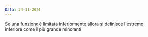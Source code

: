 ```yaml
---
Data: 24-11-2024
---
```

Se una funzione è limitata inferiormente allora si definisce l'estremo inferiore come il più grande minoranti